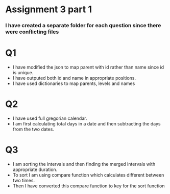 # Assignment 3 part 1

### I have created a separate folder for each question since there were conflicting files

# Q1
* I have modified the json to map parent with id rather than name since id is unique.
* I have outputed both id and name in appropriate positions.
* I have used dictionaries to map parents, levels and names

# Q2
* I have used full gregorian calendar.
* I am first calculating total days in a date and then subtracting the days from the two dates.

# Q3
* I am sorting the intervals and then finding the merged intervals with appropriate duration.
* To sort I am using compare function which calculates different between two times.
* Then I have converted this compare function to key for the sort function

